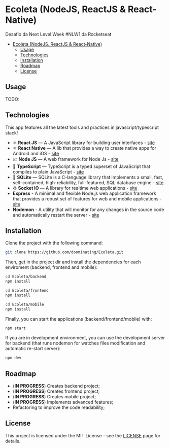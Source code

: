 # Ecoleta (NodeJS, ReactJS & React-Native)

Desafio da Next Level Week #NLW1 da Rocketseat

- [Ecoleta (NodeJS, ReactJS & React-Native)](#ecoleta-nodejs-reactjs--react-native)
  - [Usage](#usage)
  - [Technologies](#technologies)
  - [Installation](#installation)
  - [Roadmap](#roadmap)
  - [License](#license)

## Usage

TODO:

## Technologies

This app features all the latest tools and practices in javascript/typescript stack!

- ⚛️ **React JS** — A JavaScript library for building user interfaces - [site](https://reactjs.org/)
- ⚛️ **React Native** — A lib that provides a way to create native apps for Android and iOS - [site](https://facebook.github.io/react-native/)
- 💹 **Node JS** — A web framework for Node Js - [site](https://nodejs.org/)
- 📄 **TypeScript** — TypeScript is a typed superset of JavaScript that compiles to plain JavaScript - [site](https://www.typescriptlang.org/)
- 📄 **SQLite** — SQLite is a C-language library that implements a small, fast, self-contained, high-reliability, full-featured, SQL database engine - [site](https://www.sqlite.org/)
- ♻️ **Socket IO** — A library for realtime web applications - [site](https://socket.io/)
- **Express** - A minimal and flexible Node.js web application framework that provides a robust set of features for web and mobile applications - [site](https://expressjs.com/pt-br/)
- **Nodemon** - A utility that will monitor for any changes in the source code and automatically restart the server - [site](https://nodemon.io/)

## Installation

Clone the project with the following command:

```sh
git clone https://github.com/doominating/Ecoleta.git
```

Then, get in the project dir and install the dependencies for each enviroment (backend, frontend and mobile):

```sh
cd Ecoleta/backend
npm install

cd Ecoleta/frontend
npm install

cd Ecoleta/mobile
npm install
```

Finally, you can start the applications (backend/frontend/mobile) with:

```sh
npm start
```

If you are in development environment, you can use the development server for backend (that runs nodemon for watches files modification and automatic re-start server):

```sh
npm dev
```

## Roadmap

- (**IN PROGRESS**) Creates backend project;
- (**IN PROGRESS**) Creates frontend project;
- (**IN PROGRESS**) Creates mobile project;
- (**IN PROGRESS**) Implements advanced features;
- Refactoring to improve the code readability;

## License

This project is licensed under the MIT License - see the [LICENSE](https://opensource.org/licenses/MIT) page for details.